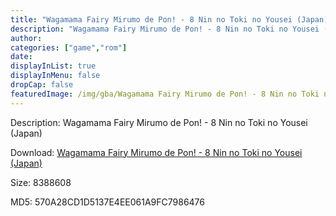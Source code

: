 ```yaml
---
title: "Wagamama Fairy Mirumo de Pon! - 8 Nin no Toki no Yousei (Japan)"
description: "Wagamama Fairy Mirumo de Pon! - 8 Nin no Toki no Yousei (Japan)"
author: 
categories: ["game","rom"]
date: 
displayInList: true
displayInMenu: false
dropCap: false
featuredImage: /img/gba/Wagamama Fairy Mirumo de Pon! - 8 Nin no Toki no Yousei [Japan].jpg
---
```


Description: Wagamama Fairy Mirumo de Pon! - 8 Nin no Toki no Yousei (Japan)

Download: <a style="text-decoration:underline;" href="https://mega.nz/#!nHYGEIyB!SigFL54uq0dpSVOvB2TPHYUqV7VgOT8qnvFqyBzsqA8" target = "_blank" rel = "nofollow" > Wagamama Fairy Mirumo de Pon! - 8 Nin no Toki no Yousei (Japan)</a>

Size: 8388608

MD5: 570A28CD1D5137E4EE061A9FC7986476

